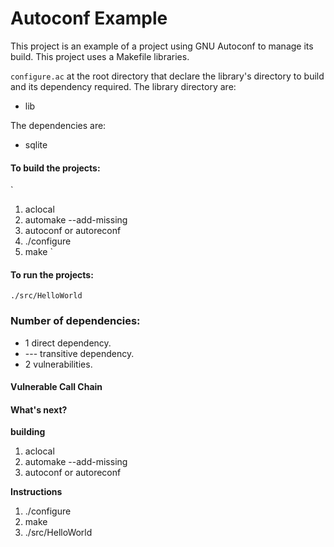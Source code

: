 # Autoconf Example

This project is an example of a project using GNU Autoconf to manage its build. This project uses a Makefile libraries.

`configure.ac` at the root directory that declare the library's directory to build and its dependency required. The library directory are:  
-  lib  

The dependencies are:  
- sqlite  
 
#### To build the projects:
`
1. aclocal
2. automake --add-missing
3. autoconf or autoreconf
4. ./configure
5. make
`

#### To run the projects:
`./src/HelloWorld`  

### Number of dependencies:  
- 1 direct dependency.  
- --- transitive dependency.  
- 2 vulnerabilities. 
  
#### Vulnerable Call Chain

#### What's next?




**building**  
1. aclocal
2. automake --add-missing
3. autoconf or autoreconf

**Instructions**  
1. ./configure
2. make  
3. ./src/HelloWorld
